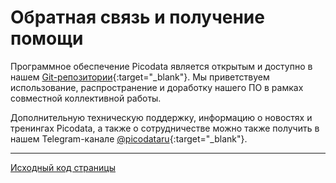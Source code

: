 # Обратная связь и получение помощи
Программное обеспечение Picodata является открытым и доступно в нашем
[Git-репозитории](https://git.picodata.io/){:target="_blank"}. Мы
приветствуем использование, распространение и доработку нашего ПО в
рамках совместной коллективной работы.

Дополнительную техническую поддержку, информацию о новостях и тренингах
Picodata, а также о сотрудничестве можно также получить в нашем
Telegram-канале
[@picodataru](https://t.me/picodataru){:target="_blank"}.

---
[Исходный код страницы](https://git.picodata.io/picodata/picodata/docs/-/blob/main/docs/feedback.md)


